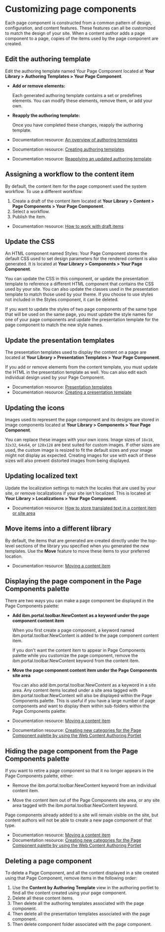 # Customizing page components

Each page component is constructed from a common pattern of design, configuration, and content features. These features can all be customized to match the design of your site. When a content author adds a page component to a page, copies of the items used by the page component are created.

## Edit the authoring template

Edit the authoring template named Your Page Component located at **Your Library > Authoring Templates > Your Page Component**.

-   **Add or remove elements:**

    Each generated authoring template contains a set or predefines elements. You can modify these elements, remove them, or add your own.

-   **Reapply the authoring template:**

    Once you have completed these changes, reapply the authoring template.


-   Documentation resource: [An overview of authoring templates](../../../../build_sites/create_sites/create_reusable_assets/wcm_dev_auth-temp_overview.md)
-   Documentation resource: [Creating authoring templates](../../../../manage_content/wcm/mng_content_with_auth_portlet/creating_items/creating_authoring_templates/index.md)
-   Documentation resource: [Reapplying an updated authoring template](../../../wcm/mng_content_with_auth_portlet/item_management_features/howto_manage_auth_templates/wcm_dev_auth-temp_reapply.md)

## Assigning a workflow to the content item

By default, the content item for the page component used the system workflow. To use a different workflow:

1.  Create a draft of the content item located at **Your Library > Content > Page Components > Your Page Component**.
2.  Select a workflow.
3.  Publish the item.

-   Documentation resource: [How to work with draft items](../../../wcm/mng_content_with_auth_portlet/item_management_features/wcm_dev_drafts.md)
<!-- -   Documentation resource: [Content item workflow settings](../panel_help/wcm_dev_workflow_items_content.md) -->

## Update the CSS

An HTML component named Styles: Your Page Component stores the default CSS used to set design parameters for the rendered content is also generated. It is located at **Your Library > Components > Your Page Component**.

You can update the CSS in this component, or update the presentation template to reference a different HTML component that contains the CSS used by your site. You can also update the classes used in the presentation template to match those used by your theme. If you choose to use styles not included in the Styles component, it can be deleted.

If you want to update the styles of two page components of the same type that will be used on the same page, you must update the style names for one of your page components and update the presentation template for the page component to match the new style names.

## Update the presentation templates

The presentation templates used to display the content on a page are located at **Your Library > Presentation Templates > Your Page Component**.

If you add or remove elements from the content template, you must update the HTML in the presentation template as well. You can also edit each individual design used by your Page Component.

-   Documentation resource: [Presentation templates](../../../../build_sites/create_sites/create_reusable_assets/presentation_template/index.md)
-   Documentation resource: [Creating a presentation template](../../../wcm/mng_content_with_auth_portlet/creating_items/wcm_dev_pres-temp.md)

## Updating the icons

Images used to represent the page component and its designs are stored in image components located at **Your Library > Components > Your Page Component**.

You can replace these images with your own icons. Image sizes of `18x18`, `32x32`, `64x64`, or `128x128` are best suited for custom images. If other sizes are used, the custom image is resized to fit the default sizes and your image might not display as expected. Creating images for use with each of these sizes will also prevent distorted images from being displayed.

## Updating localized text

Update the localization settings to match the locales that are used by your site, or remove localizations if your site isn't localized. This is located at **Your Library > Localizations > Your Page Component**.

-   Documentation resource: [How to store translated text in a content item or site area](../../../wcm/wcm_artifacts/wcm_dev/wcm_dev_storing_translated_text.md)

## Move items into a different library

By default, the items that are generated are created directly under the top-level sections of the library you specified when you generated the new templates. Use the **Move** feature to move these items to your preferred location.

-   Documentation resource: [Moving a content item](../../../wcm/mng_content_with_auth_portlet/item_management_features/howto_move_copy_link_items/wcm_dev_content_linking_moving.md)

## Displaying the page component in the Page Components palette

There are two ways you can make a page component be displayed in the Page Components palette:

-   **Add ibm.portal.toolbar.NewContent as a keyword under the page component content item**

    When you first create a page component, a keyword named ibm.portal.toolbar.NewContent is added to the page component content item.

    If you don't want the content item to appear in Page Components palette while you customize the page component, remove the ibm.portal.toolbar.NewContent keyword from the content item.

-   **Move the page component content item under the Page Components site area**

    You can also add ibm.portal.toolbar.NewContent as a keyword in a site area. Any content items located under a site area tagged with ibm.portal.toolbar.NewContent will also be displayed within the Page Components palette. This is useful if you have a large number of page components and want to display them within sub-folders within the Page Components palette.


-   Documentation resource: [Moving a content item](../../../wcm/mng_content_with_auth_portlet/item_management_features/howto_move_copy_link_items/wcm_dev_content_linking_moving.md)
-   Documentation resource: [Creating new categories for the Page Component palette by using the Web Content Authoring Portlet](../../../../build_sites/create_sites/site_prep_content_author/prep_site_toolbar/customizing_page_cmpnt_palette/epc_newsource_cfgengine.md)

## Hiding the page component from the Page Components palette

If you want to retire a page component so that it no longer appears in the Page Components palette, either:

-   Remove the ibm.portal.toolbar.NewContent keyword from an individual content item.

-   Move the content item out of the Page Components site area, or any site area tagged with the ibm.portal.toolbar.NewContent keyword.


Page components already added to a site will remain visible on the site, but content authors will not be able to create a new page component of that type.

-   Documentation resource: [Moving a content item](../../../wcm/mng_content_with_auth_portlet/item_management_features/howto_move_copy_link_items/wcm_dev_content_linking_moving.md)
-   Documentation resource: [Creating new categories for the Page Component palette by using the Web Content Authoring Portlet](../../../../build_sites/create_sites/site_prep_content_author/prep_site_toolbar/customizing_page_cmpnt_palette/epc_newsource_cfgengine.md)

## Deleting a page component

To delete a Page Component, and all the content displayed in a site created using that Page Component, remove items in the following order:

1.  Use the **Content by Authoring Template** view in the authoring portlet to find all the content created using your page component.
2.  Delete all these content items.
3.  Then delete all the authoring templates associated with the page component.
4.  Then delete all the presentation templates associated with the page component.
5.  Then delete component folder associated with the page component.


